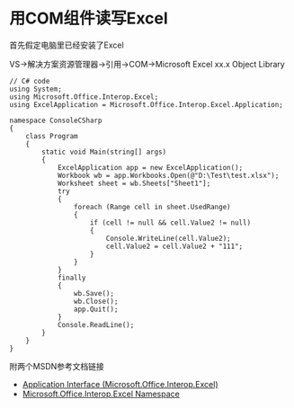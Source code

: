 用COM组件读写Excel
==================

首先假定电脑里已经安装了Excel

VS->解决方案资源管理器->引用->COM->Microsoft Excel xx.x Object Library

	// C# code
	using System;
	using Microsoft.Office.Interop.Excel;
	using ExcelApplication = Microsoft.Office.Interop.Excel.Application;
	
	namespace ConsoleCSharp
	{
	    class Program
	    {
	        static void Main(string[] args)
	        {
	            ExcelApplication app = new ExcelApplication();
	            Workbook wb = app.Workbooks.Open(@"D:\Test\test.xlsx");
	            Worksheet sheet = wb.Sheets["Sheet1"];
	            try
	            {
	                foreach (Range cell in sheet.UsedRange)
	                {
	                    if (cell != null && cell.Value2 != null)
	                    {
	                        Console.WriteLine(cell.Value2);
	                        cell.Value2 = cell.Value2 + "111";
	                    }
	                }
	            }
	            finally
	            {
	                wb.Save();
	                wb.Close();
	                app.Quit();
	            }
	            Console.ReadLine();
	        }
	    }
	}


附两个MSDN参考文档链接  

* [Application Interface (Microsoft.Office.Interop.Excel)](https://msdn.microsoft.com/zh-cn/library/microsoft.office.interop.excel.application(v=office.11).aspx "https://msdn.microsoft.com/zh-cn/library/microsoft.office.interop.excel.application(v=office.11).aspx")  
* [Microsoft.Office.Interop.Excel Namespace](https://msdn.microsoft.com/zh-cn/library/microsoft.office.interop.excel(v=office.11).aspx "https://msdn.microsoft.com/zh-cn/library/microsoft.office.interop.excel(v=office.11).aspx")